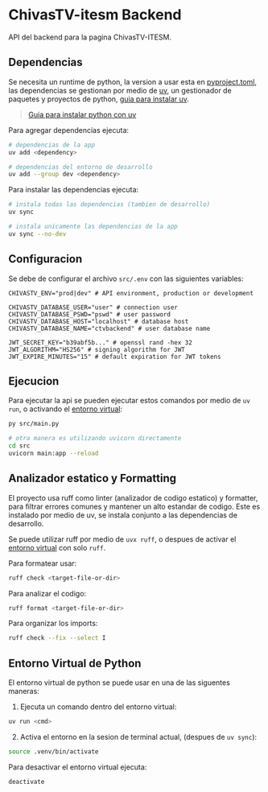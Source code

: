 # ChivasTV-itesm Backend

API del backend para la pagina ChivasTV-ITESM.

## Dependencias

Se necesita un runtime de python, la version a usar esta en
[pyproject.toml](pyproject.toml), las dependencias se gestionan por medio de
[uv](https://docs.astral.sh/uv), un gestionador de paquetes y proyectos de
python, [guia para instalar
uv](https://docs.astral.sh/uv/getting-started/installation/).

> [Guia para instalar python con
> uv](https://docs.astral.sh/uv/guides/install-python/)

Para agregar dependencias ejecuta:

```bash
# dependencias de la app
uv add <dependency>

# dependencias del entorno de desarrollo
uv add --group dev <dependency>
```

Para instalar las dependencias ejecuta:

```bash
# instala todas las dependencias (tambien de desarrollo)
uv sync

# instala unicamente las dependencias de la app
uv sync --no-dev
```

## Configuracion

Se debe de configurar el archivo `src/.env` con las siguientes variables:

```env
CHIVASTV_ENV="prod|dev" # API environment, production or development

CHIVASTV_DATABASE_USER="user" # connection user
CHIVASTV_DATABASE_PSWD="pswd" # user password
CHIVASTV_DATABASE_HOST="localhost" # database host
CHIVASTV_DATABASE_NAME="ctvbackend" # user database name

JWT_SECRET_KEY="b39abf5b..." # openssl rand -hex 32
JWT_ALGORITHM="HS256" # signing algorithm for JWT
JWT_EXPIRE_MINUTES="15" # default expiration for JWT tokens
```

## Ejecucion

Para ejecutar la api se pueden ejecutar estos comandos por medio de `uv run`, o
activando el [entorno virtual](#entorno-virtual-de-python):

```bash
py src/main.py

# otra manera es utilizando uvicorn directamente
cd src
uvicorn main:app --reload
```

## Analizador estatico y Formatting

El proyecto usa ruff como linter (analizador de codigo estatico) y formatter,
para filtrar errores comunes y mantener un alto estandar de codigo. Este es
instalado por medio de uv, se instala conjunto a las dependencias de
desarrollo.

Se puede utilizar ruff por medio de `uvx ruff`, o despues de activar el
[entorno virtual](#entorno-virtual-de-python) con solo `ruff`.

Para formatear usar:

```bash
ruff check <target-file-or-dir>
```

Para analizar el codigo:

```bash
ruff format <target-file-or-dir>
```

Para organizar los imports:

```bash
ruff check --fix --select I
```

## Entorno Virtual de Python

El entorno virtual de python se puede usar en una de las siguentes maneras:

1. Ejecuta un comando dentro del entorno virtual:

```bash
uv run <cmd>
```

2. Activa el entorno en la sesion de terminal actual, (despues de `uv sync`):

```bash
source .venv/bin/activate
```

Para desactivar el entorno virtual ejecuta:

```bash
deactivate
```

